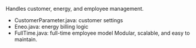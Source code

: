 Handles customer, energy, and employee management.
- CustomerParameter.java: customer settings
- Eneo.java: energy billing logic
- FullTime.java: full-time employee model
Modular, scalable, and easy to maintain.
